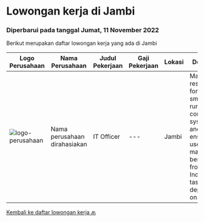 
  # Lowongan kerja di Jambi

  ### Diperbarui pada tanggal Jumat, 11 November 2022

  Berikut merupakan daftar lowongan kerja yang ada di Jambi

  |Logo Perusahaan | Nama Perusahaan | Judul Pekerjaan | Gaji Pekerjaan | Lokasi | Deskripsi | Tanggal diunggah | Pranala |
  | -------------- | --------------- | --------------- | --------- | --------- | -------------- | ------- | ----------- |
  |![logo-perusahaan](https://i.ibb.co/sqvTCh9/112815900-stock-vector-no-image-available-icon-flat-vector.webp)|Nama perusahaan dirahasiakan|IT Officer|---|Jambi|Mainly responsible for the smooth running of computer systems and ensuring users get maximum benefits from them. Individual tasks vary depending on...|Selasa, 08 November 2022|https://www.jobstreet.co.id/id/job/it-officer-4098792?token=0~3787cc0f-d073-422c-b724-9df327b6637c&sectionRank=1&jobId=jobstreet-id-job-4098792|


  [Kembali ke daftar lowongan kerja 🔙](../README.md#daftar-lowongan-kerja)
  